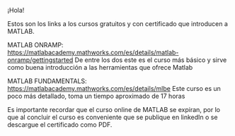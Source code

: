 ¡Hola!

Estos son los links a los cursos gratuitos y con certificado que introducen a MATLAB. 

MATLAB ONRAMP: https://matlabacademy.mathworks.com/es/details/matlab-onramp/gettingstarted
De entre los dos este es el curso más básico y sirve como buena introducción a las herramientas que ofrece Matlab 

MATLAB FUNDAMENTALS: https://matlabacademy.mathworks.com/es/details/mlbe
Este curso es un poco más detallado, toma un tiempo aproximado de 17 horas

Es importante recordar que el curso online de MATLAB se expiran, por lo que al concluir el curso es conveniente que se publique en linkedIn o se descargue el certificado como PDF.

